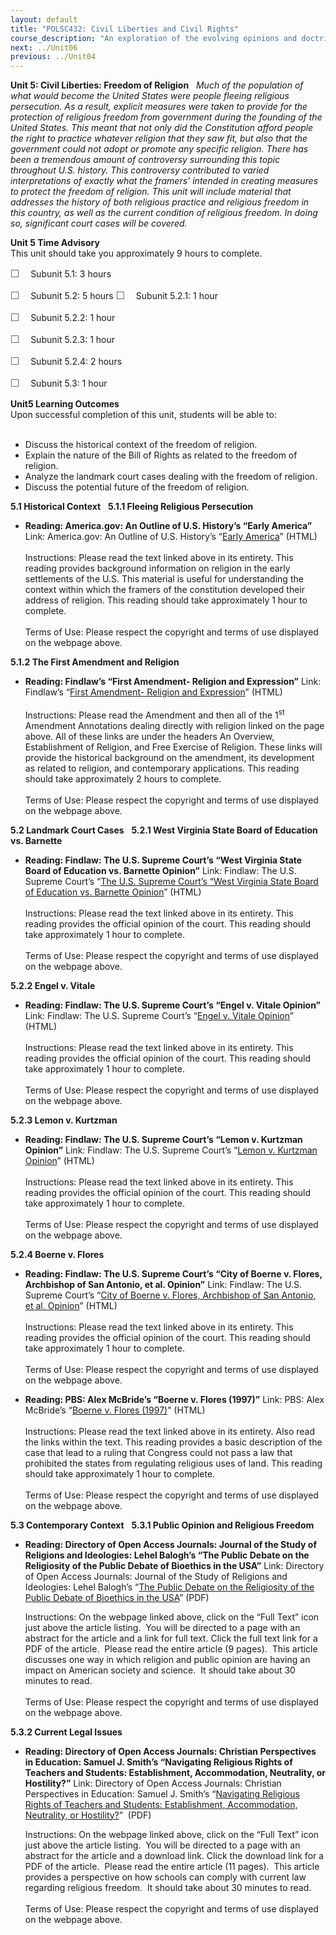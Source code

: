 ```yaml
---
layout: default
title: "POLSC432: Civil Liberties and Civil Rights"
course_description: "An exploration of the evolving opinions and doctrines of the U.S. Supreme Court, with particular emphasis on the civil liberties and rights of individuals and groups. Examines specific case law, including post-September 11th detainees, the use of secret courts, same-sex marriage, immigration, and abortion."
next: ../Unit06
previous: ../Unit04
---
```

**Unit 5: Civil Liberties: Freedom of Religion** <span id="5"></span> 
*Much of the population of what would become the United States were
people fleeing religious persecution. As a result, explicit measures
were taken to provide for the protection of religious freedom from
government during the founding of the United States. This meant that not
only did the Constitution afford people the right to practice whatever
religion that they saw fit, but also that the government could not adopt
or promote any specific religion. There has been a tremendous amount of
controversy surrounding this topic throughout U.S. history. This
controversy contributed to varied interpretations of exactly what the
framers’ intended in creating measures to protect the freedom of
religion. This unit will include material that addresses the history of
both religious practice and religious freedom in this country, as well
as the current condition of religious freedom. In doing so, significant
court cases will be covered.*

**Unit 5 Time Advisory**  
This unit should take you approximately 9 hours to complete.  
  
 <span
style="color: rgb(85, 85, 85); font-family: 'Myriad Pro', 'Gill Sans', 'Gill Sans MT', Calibri, sans-serif; font-size: 16px; line-height: 21px; text-align: left; -webkit-text-size-adjust: none; ">☐
   </span>Subunit 5.1: 3 hours  
  
 <span
style="color: rgb(85, 85, 85); font-family: 'Myriad Pro', 'Gill Sans', 'Gill Sans MT', Calibri, sans-serif; font-size: 16px; line-height: 21px; text-align: left; -webkit-text-size-adjust: none; ">☐
   </span>Subunit 5.2: 5 hours
<span
style="color: rgb(85, 85, 85); font-family: 'Myriad Pro', 'Gill Sans', 'Gill Sans MT', Calibri, sans-serif; font-size: 16px; line-height: 21px; text-align: left; -webkit-text-size-adjust: none; ">☐
   </span>Subunit 5.2.1: 1 hour

<span
style="color: rgb(85, 85, 85); font-family: 'Myriad Pro', 'Gill Sans', 'Gill Sans MT', Calibri, sans-serif; font-size: 16px; line-height: 21px; text-align: left; -webkit-text-size-adjust: none; ">☐
   </span>Subunit 5.2.2: 1 hour

<span
style="color: rgb(85, 85, 85); font-family: 'Myriad Pro', 'Gill Sans', 'Gill Sans MT', Calibri, sans-serif; font-size: 16px; line-height: 21px; text-align: left; -webkit-text-size-adjust: none; ">☐
   </span>Subunit 5.2.3: 1 hour

<span
style="color: rgb(85, 85, 85); font-family: 'Myriad Pro', 'Gill Sans', 'Gill Sans MT', Calibri, sans-serif; font-size: 16px; line-height: 21px; text-align: left; -webkit-text-size-adjust: none; ">☐
   </span>Subunit 5.2.4: 2 hours

<span
style="color: rgb(85, 85, 85); font-family: 'Myriad Pro', 'Gill Sans', 'Gill Sans MT', Calibri, sans-serif; font-size: 16px; line-height: 21px; text-align: left; -webkit-text-size-adjust: none; ">☐
   </span>Subunit 5.3: 1 hour

**Unit5 Learning Outcomes**  
Upon successful completion of this unit, students will be able to:  
  
-   Discuss the historical context of the freedom of religion.
-   Explain the nature of the Bill of Rights as related to the freedom
    of religion.
-   Analyze the landmark court cases dealing with the freedom of
    religion.
-   Discuss the potential future of the freedom of religion.

**5.1 Historical Context** <span id="5.1"></span> 
**5.1.1 Fleeing Religious Persecution** <span id="5.1.1"></span> 
-   **Reading: America.gov: An Outline of U.S. History’s “Early
    America”**
    Link: America.gov: An Outline of U.S. History’s “[Early
    America](http://www.america.gov/st/educ-english/2008/April/20080407112203eaifas0.5533258.html)”
    (HTML)    
        
     Instructions: Please read the text linked above in its entirety.
    This reading provides background information on religion in the
    early settlements of the U.S. This material is useful for
    understanding the context within which the framers of the
    constitution developed their address of religion. This reading
    should take approximately 1 hour to complete.  
        
     Terms of Use: Please respect the copyright and terms of use
    displayed on the webpage above.

**5.1.2 The First Amendment and Religion** <span id="5.1.2"></span> 
-   **Reading: Findlaw’s “First Amendment- Religion and Expression”**
    Link: Findlaw’s “[First Amendment- Religion and
    Expression](http://caselaw.lp.findlaw.com/data/constitution/amendment01/)”
    (HTML)  
        
     Instructions: Please read the Amendment and then all of the
    1<sup>st</sup> Amendment Annotations dealing directly with religion
    linked on the page above. All of these links are under the headers
    An Overview, Establishment of Religion, and Free Exercise of
    Religion. These links will provide the historical background on the
    amendment, its development as related to religion, and contemporary
    applications. This reading should take approximately 2 hours to
    complete.  
        
     Terms of Use: Please respect the copyright and terms of use
    displayed on the webpage above.

**5.2 Landmark Court Cases** <span id="5.2"></span> 
**5.2.1 West Virginia State Board of Education vs. Barnette** <span
id="5.2.1"></span> 
-   **Reading: Findlaw: The U.S. Supreme Court’s “West Virginia State
    Board of Education vs. Barnette Opinion”**
    Link: Findlaw: The U.S. Supreme Court’s “[The U.S. Supreme Court’s
    “West Virginia State Board of Education vs. Barnette
    Opinion](http://caselaw.lp.findlaw.com/scripts/getcase.pl?court=us&vol=319&invol=624)”
    (HTML)    
        
     Instructions: Please read the text linked above in its entirety.
    This reading provides the official opinion of the court. This
    reading should take approximately 1 hour to complete.  
        
     Terms of Use: Please respect the copyright and terms of use
    displayed on the webpage above.

**5.2.2 Engel v. Vitale** <span id="5.2.2"></span> 
-   **Reading: Findlaw: The U.S. Supreme Court’s “Engel v. Vitale
    Opinion”**
    Link: Findlaw: The U.S. Supreme Court’s “[Engel v. Vitale
    Opinion](http://caselaw.lp.findlaw.com/scripts/getcase.pl?court=us&vol=370&invol=421)”
    (HTML)    
        
     Instructions: Please read the text linked above in its entirety.
    This reading provides the official opinion of the court. This
    reading should take approximately 1 hour to complete.  
        
     Terms of Use: Please respect the copyright and terms of use
    displayed on the webpage above.

**5.2.3 Lemon v. Kurtzman** <span id="5.2.3"></span> 
-   **Reading: Findlaw: The U.S. Supreme Court’s “Lemon v. Kurtzman
    Opinion”**
    Link: Findlaw: The U.S. Supreme Court’s “[Lemon v. Kurtzman
    Opinion](http://caselaw.lp.findlaw.com/scripts/getcase.pl?court=us&vol=403&invol=602)”
    (HTML)    
        
     Instructions: Please read the text linked above in its entirety.
    This reading provides the official opinion of the court. This
    reading should take approximately 1 hour to complete.  
        
     Terms of Use: Please respect the copyright and terms of use
    displayed on the webpage above.

**5.2.4 Boerne v. Flores** <span id="5.2.4"></span> 
-   **Reading: Findlaw: The U.S. Supreme Court’s “City of Boerne v.
    Flores, Archbishop of San Antonio, et al. Opinion”**
    Link: Findlaw: The U.S. Supreme Court’s “[City of Boerne v. Flores,
    Archbishop of San Antonio, et al.
    Opinion](http://caselaw.lp.findlaw.com/scripts/getcase.pl?court=us&vol=000&invol=95-2074)”
    (HTML)    
        
     Instructions: Please read the text linked above in its entirety.
    This reading provides the official opinion of the court. This
    reading should take approximately 1 hour to complete.  
        
     Terms of Use: Please respect the copyright and terms of use
    displayed on the webpage above.

-   **Reading: PBS: Alex McBride’s “Boerne v. Flores (1997)”**
    Link: PBS: Alex McBride’s “[Boerne v. Flores
    (1997)](http://www.pbs.org/wnet/supremecourt/democracy/landmark_boernes.html)”
    (HTML)    
        
     Instructions: Please read the text linked above in its entirety.
    Also read the links within the text. This reading provides a basic
    description of the case that lead to a ruling that Congress could
    not pass a law that prohibited the states from regulating religious
    uses of land. This reading should take approximately 1 hour to
    complete.  
        
     Terms of Use: Please respect the copyright and terms of use
    displayed on the webpage above.

**5.3 Contemporary Context** <span id="5.3"></span> 
**5.3.1 Public Opinion and Religious Freedom** <span id="5.3.1"></span> 
-   **Reading: Directory of Open Access Journals: Journal of the Study
    of Religions and Ideologies: Lehel Balogh’s “The Public Debate on
    the Religiosity of the Public Debate of Bioethics in the USA”**
    Link: Directory of Open Access Journals: Journal of the Study of
    Religions and Ideologies: Lehel Balogh’s “[The Public Debate on the
    Religiosity of the Public Debate of Bioethics in the
    USA](http://www.doaj.org/doaj?func=abstract&id=688141&q1=religion&f1=all&b1=and&q2=united%20states&f2=all&recNo=21&uiLanguage=en)”
    (PDF)  
      
     Instructions: On the webpage linked above, click on the “Full Text”
    icon just above the article listing.  You will be directed to a page
    with an abstract for the article and a link for full text. Click the
    full text link for a PDF of the article.  Please read the entire
    article (9 pages).  This article discusses one way in which religion
    and public opinion are having an impact on American society and
    science.  It should take about 30 minutes to read.  
        
     Terms of Use: Please respect the copyright and terms of use
    displayed on the webpage above.

**5.3.2 Current Legal Issues** <span id="5.3.2"></span> 
-   **Reading: Directory of Open Access Journals: Christian Perspectives
    in Education: Samuel J. Smith’s “Navigating Religious Rights of
    Teachers and Students: Establishment, Accommodation, Neutrality, or
    Hostility?”**
    Link: Directory of Open Access Journals: Christian Perspectives in
    Education: Samuel J. Smith’s “[Navigating Religious Rights of
    Teachers and Students: Establishment, Accommodation, Neutrality, or
    Hostility?](http://www.doaj.org/doaj?func=abstract&id=736443&q1=religion&f1=all&b1=and&q2=first%20amendment&f2=all&recNo=2&uiLanguage=en)” 
    (PDF)  
      
     Instructions: On the webpage linked above, click on the “Full Text”
    icon just above the article listing.  You will be directed to a page
    with an abstract for the article and a download link. Click the
    download link for a PDF of the article.  Please read the entire
    article (11 pages).  This article provides a perspective on how
    schools can comply with current law regarding religious freedom.  It
    should take about 30 minutes to read.  
        
     Terms of Use: Please respect the copyright and terms of use
    displayed on the webpage above.


